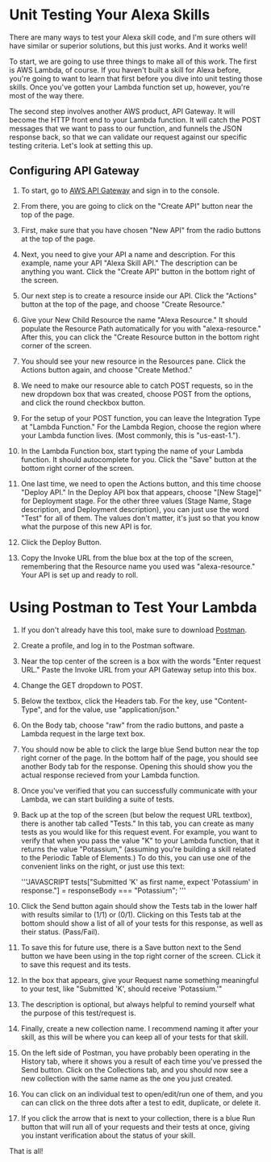 # Unit Testing Your Alexa Skills

There are many ways to test your Alexa skill code, and I'm sure others will have similar or superior solutions, but this just works.  And it works well!

To start, we are going to use three things to make all of this work.  The first is AWS Lambda, of course.  If you haven't built a skill for Alexa before, you're going to want to learn that first before you dive into unit testing those skills.  Once you've gotten your Lambda function set up, however, you're most of the way there.

The second step involves another AWS product, API Gateway.  It will become the HTTP front end to your Lambda function.  It will catch the POST messages that we want to pass to our function, and funnels the JSON response back, so that we can validate our request against our specific testing criteria.  Let's look at setting this up.

## Configuring API Gateway
1. To start, go to [AWS API Gateway](https://aws.amazon.com/api-gateway/) and sign in to the console.

2. From there, you are going to click on the "Create API" button near the top of the page.

3. First, make sure that you have chosen "New API" from the radio buttons at the top of the page.

4. Next, you need to give your API a name and description.  For this example, name your API "Alexa Skill API."  The description can be anything you want.  Click the "Create API" button in the bottom right of the screen.

5. Our next step is to create a resource inside our API.  Click the "Actions" button at the top of the page, and choose "Create Resource."

6. Give your New Child Resource the name "Alexa Resource."  It should populate the Resource Path automatically for you with "alexa-resource."  After this, you can click the "Create Resource button in the bottom right corner of the screen.

7. You should see your new resource in the Resources pane.  Click the Actions button again, and choose "Create Method."

8. We need to make our resource able to catch POST requests, so in the new dropdown box that was created, choose POST from the options, and click the round checkbox button.

9. For the setup of your POST function, you can leave the Integration Type at "Lambda Function."  For the Lambda Region, choose the region where your Lambda function lives.  (Most commonly, this is "us-east-1.").

10. In the Lambda Function box, start typing the name of your Lambda function.  It should autocomplete for you.  Click the "Save" button at the bottom right corner of the screen.

11. One last time, we need to open the Actions button, and this time choose "Deploy API."  In the Deploy API box that appears, choose "[New Stage]" for Deployment stage.  For the other three values (Stage Name, Stage description, and Deployment description), you can just use the word "Test" for all of them.  The values don't matter, it's just so that you know what the purpose of this new API is for.  

12. Click the Deploy Button.

13. Copy the Invoke URL from the blue box at the top of the screen, remembering that the Resource name you used was "alexa-resource."  Your API is set up and ready to roll.



# Using Postman to Test Your Lambda
1. If you don't already have this tool, make sure to download [Postman](https://www.getpostman.com/).

2. Create a profile, and log in to the Postman software.

3. Near the top center of the screen is a box with the words "Enter request URL."  Paste the Invoke URL from your API Gateway setup into this box.

4. Change the GET dropdown to POST.

5. Below the textbox, click the Headers tab.  For the key, use "Content-Type", and for the value, use "application/json."

6. On the Body tab, choose "raw" from the radio buttons, and paste a Lambda request in the large text box.

7. You should now be able to click the large blue Send button near the top right corner of the page. In the bottom half of the page, you should see another Body tab for the response.  Opening this should show you the actual response recieved from your Lambda function.

8. Once you've verified that you can successfully communicate with your Lambda, we can start building a suite of tests.

9. Back up at the top of the screen (but below the request URL textbox), there is another tab called "Tests."  In this tab, you can create as many tests as you would like for this request event.  For example, you want to verify that when you pass the value "K" to your Lambda function, that it returns the value "Potassium," (assuming you're building a skill related to the Periodic Table of Elements.)  To do this, you can use one of the convenient links on the right, or just use this text:

   '''JAVASCRIPT
   tests["Submitted 'K' as first name, expect 'Potassium' in response."] = responseBody === "Potassium";
   '''

10. Click the Send button again should show the Tests tab in the lower half with results similar to (1/1) or (0/1).  Clicking on this Tests tab at the bottom should show a list of all of your tests for this response, as well as their status. (Pass/Fail).

11. To save this for future use, there is a Save button next to the Send button we have been using in the top right corner of the screen.  CLick it to save this request and its tests.

12. In the box that appears, give your Request name something meaningful to your test, like "Submitted 'K', should receive 'Potassium.'"

13. The description is optional, but always helpful to remind yourself what the purpose of this test/request is.

14. Finally, create a new collection name.  I recommend naming it after your skill, as this will be where you can keep all of your tests for that skill.

15. On the left side of Postman, you have probably been operating in the History tab, where it shows you a result of each time you've pressed the Send button.  Click on the Collections tab, and you should now see a new collection with the same name as the one you just created.

16. You can click on an individual test to open/edit/run one of them, and you can can click on the three dots after a test to edit, duplicate, or delete it.

17. If you click the arrow that is next to your collection, there is a blue Run button that will run all of your requests and their tests at once, giving you instant verification about the status of your skill.

That is all!

